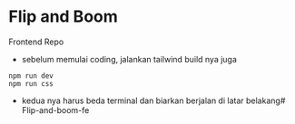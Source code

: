 # Flip and Boom

Frontend Repo

- sebelum memulai coding, jalankan tailwind build nya juga

```
npm run dev
npm run css
```
- kedua nya harus beda terminal dan biarkan berjalan di latar belakang# Flip-and-boom-fe
